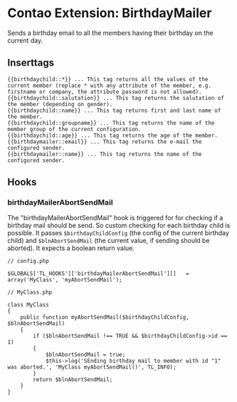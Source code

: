 Contao Extension: BirthdayMailer
================================

Sends a birthday email to all the members having their birthday on the current day.


Inserttags
----------

    {{birthdaychild::*}} ... This tag returns all the values of the current member (replace * with any attribute of the member, e.g. firstname or company, the attribute password is not allowed).
    {{birthdaychild::salutation}} ... This tag returns the salutation of the member (depending on gender).
    {{birthdaychild::name}} ... This tag returns first and last name of the member.
    {{birthdaychild::groupname}} ... This tag returns the name of the member group of the current configuration.
    {{birthdaychild::age}} ... This tag returns the age of the member.
    {{birthdaymailer::email}} ... This tag returns the e-mail the configured sender.
    {{birthdaymailer::name}} ... This tag returns the name of the configured sender.

Hooks
-----

### birthdayMailerAbortSendMail

The "birthdayMailerAbortSendMail" hook is triggered for for checking if a birthday mail should be send. So custom checking for each birthday child is possible.
It passes `$birthdayChildConfig` (the config of the current birthday child) and `$blnAbortSendMail` (the current value, if sending should be aborted).
It expects a boolean return value.

```
// config.php

$GLOBALS['TL_HOOKS']['birthdayMailerAbortSendMail'][]   = array('MyClass', 'myAbortSendMail');

// MyClass.php

class MyClass
{
	public function myAbortSendMail($birthdayChildConfig, $blnAbortSendMail)
	{
		if ($blnAbortSendMail !== TRUE && $birthdayChildConfig->id == 1)
		{
			$blnAbortSendMail = true;
			$this->log('SEnding birthday mail to member with id "1" was aborted.', 'MyClass myAbortSendMail()', TL_INFO);
		}
		return $blnAbortSendMail;
	}
}
```
